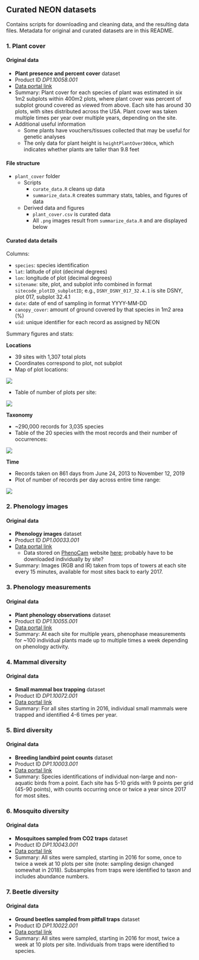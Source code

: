 ## Curated NEON datasets

Contains scripts for downloading and cleaning data, and the resulting data files. 
Metadata for original and curated datasets are in this README. 

### 1. Plant cover

#### Original data

- **Plant presence and percent cover** dataset 
- Product ID *DP1.10058.001*
- [Data portal link](https://data.neonscience.org/data-products/DP1.10058.001)
- Summary: Plant cover for each species of plant was estimated in six 1m2 subplots within 400m2 plots, where plant cover was percent of subplot ground covered as viewed from above. Each site has around 30 plots, with sites distributed across the USA. Plant cover was taken multiple times per year over multiple years, depending on the site. 
- Additional useful information
  - Some plants have vouchers/tissues collected that may be useful for genetic analyses
  - The only data for plant height is `heightPlantOver300cm`, which indicates whether plants are taller than 9.8 feet

#### File structure

- `plant_cover` folder
  - Scripts
    - `curate_data.R` cleans up data
    - `summarize_data.R` creates summary stats, tables, and figures of data
  - Derived data and figures
    - `plant_cover.csv` is curated data
    - All `.png` images result from `summarize_data.R` and are displayed below

#### Curated data details

Columns: 

- `species`: species identification
- `lat`: latitude of plot (decimal degrees)
- `lon`: longitude of plot (decimal degrees)
- `sitename`: site, plot, and subplot info combined in format `sitecode_plotID_subplotID`; e.g., `DSNY_DSNY_017_32.4.1` is site DSNY, plot 017, subplot 32.4.1
- `date`: date of end of sampling in format YYYY-MM-DD
- `canopy_cover`: amount of ground covered by that species in 1m2 area (%)
- `uid`: unique identifier for each record as assigned by NEON

Summary figures and stats: 

**Locations**

- 39 sites with 1,307 total plots
- Coordinates correspond to plot, not subplot
- Map of plot locations: 

![](plant_cover/map_locations.png)


- Table of number of plots per site:  

![](plant_cover/plots_by_sites.png)

**Taxonomy**

- ~290,000 records for 3,035 species
- Table of the 20 species with the most records and their number of occurrences: 

![](plant_cover/species_records.png)

**Time**

- Records taken on 861 days from June 24, 2013 to November 12, 2019
- Plot of number of records per day across entire time range: 

![](plant_cover/records_by_date.png)

### 2. Phenology images

#### Original data

- **Phenology images** dataset 
- Product ID *DP1.00033.001*
- [Data portal link](https://data.neonscience.org/data-products/DP1.00033.001)
  - Data stored on [PhenoCam](https://phenocam.sr.unh.edu/webcam/about/) website [here](https://phenocam.sr.unh.edu/webcam/network/search/?sitename=&type=&primary_vegtype=&dominant_species=&active=unknown&fluxdata=unknown&group=neon); probably have to be downloaded individually by site? 
- Summary: Images (RGB and IR) taken from tops of towers at each site every 15 minutes, available for most sites back to early 2017. 

### 3. Phenology measurements

#### Original data

- **Plant phenology observations** dataset 
- Product ID *DP1.10055.001*
- [Data portal link](https://data.neonscience.org/data-products/DP1.10055.001)
- Summary: At each site for multiple years, phenophase measurements for ~100 individual plants made up to multiple times a week depending on phenology activity. 

### 4. Mammal diversity

#### Original data

- **Small mammal box trapping** dataset 
- Product ID *DP1.10072.001*
- [Data portal link](https://data.neonscience.org/data-products/DP1.10072.001)
- Summary: For all sites starting in 2016, individual small mammals were trapped and identified 4-6 times per year. 

### 5. Bird diversity

#### Original data

- **Breeding landbird point counts** dataset 
- Product ID *DP1.10003.001*
- [Data portal link](https://data.neonscience.org/data-products/DP1.10003.001)
- Summary: Species identifications of individual non-large and non-aquatic birds from a point. Each site has 5-10 grids with 9 points per grid (45-90 points), with counts occurring once or twice a year since 2017 for most sites. 

### 6. Mosquito diversity

#### Original data

- **Mosquitoes sampled from CO2 traps** dataset 
- Product ID *DP1.10043.001*
- [Data portal link](https://data.neonscience.org/data-products/DP1.10043.001)
- Summary: All sites were sampled, starting in 2016 for some, once to twice a week at 10 plots per site (note: sampling design changed somewhat in 2018). Subsamples from traps were identified to taxon and includes abundance numbers. 

### 7. Beetle diversity

#### Original data

- **Ground beetles sampled from pitfall traps** dataset 
- Product ID *DP1.10022.001*
- [Data portal link](https://data.neonscience.org/data-products/DP1.10022.001)
- Summary: All sites were sampled, starting in 2016 for most, twice a week at 10 plots per site. Individuals from traps were identified to species. 
